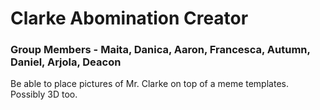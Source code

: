 # Clarke Abomination Creator

### Group Members - Maita, Danica, Aaron, Francesca, Autumn, Daniel, Arjola, Deacon

Be able to place pictures of Mr. Clarke on top of a meme templates. Possibly 3D too.

